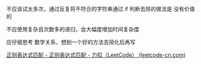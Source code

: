 不应该试太多次，通过反复将不符合的字符串通过 if 判断去除的做法是 没有价值的

不应使用复杂且次数多的递归，会大幅度增加时间复杂度

应仔细思考 数学关系，想到一个好的方法去简化后再写

[正则表达式匹配 - 正则表达式匹配 - 力扣（LeetCode） (leetcode-cn.com)](https://leetcode-cn.com/problems/zheng-ze-biao-da-shi-pi-pei-lcof/solution/zheng-ze-biao-da-shi-pi-pei-by-leetcode-s3jgn/)

